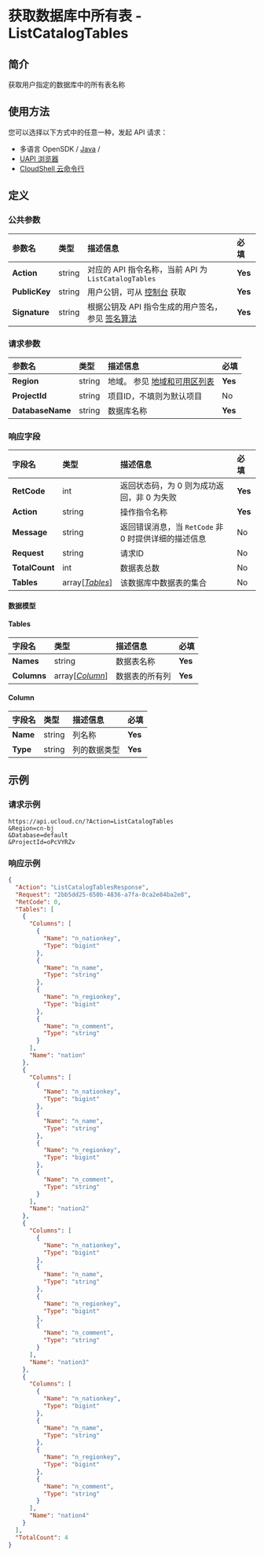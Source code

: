 # 获取数据库中所有表 - ListCatalogTables

## 简介

获取用户指定的数据库中的所有表名称






## 使用方法

您可以选择以下方式中的任意一种，发起 API 请求：
- 多语言 OpenSDK / [Java](https://github.com/ucloud/ucloud-sdk-java) /
- [UAPI 浏览器](https://console.ucloud.cn/uapi/detail?id=ListCatalogTables)
- [CloudShell 云命令行](https://shell.ucloud.cn/)


## 定义

### 公共参数

| 参数名 | 类型 | 描述信息 | 必填 |
|:---|:---|:---|:---|
| **Action**     | string  | 对应的 API 指令名称，当前 API 为 `ListCatalogTables`                        | **Yes** |
| **PublicKey**  | string  | 用户公钥，可从 [控制台](https://console.ucloud.cn/uapi/apikey) 获取                                             | **Yes** |
| **Signature**  | string  | 根据公钥及 API 指令生成的用户签名，参见 [签名算法](api/summary/signature.md)  | **Yes** |

### 请求参数

| 参数名 | 类型 | 描述信息 | 必填 |
|:---|:---|:---|:---|
| **Region** | string | 地域。 参见 [地域和可用区列表](api/summary/regionlist) |**Yes**|
| **ProjectId** | string | 项目ID，不填则为默认项目 |No|
| **DatabaseName** | string | 数据库名称 |**Yes**|

### 响应字段

| 字段名 | 类型 | 描述信息 | 必填 |
|:---|:---|:---|:---|
| **RetCode** | int | 返回状态码，为 0 则为成功返回，非 0 为失败 |**Yes**|
| **Action** | string | 操作指令名称 |**Yes**|
| **Message** | string | 返回错误消息，当 `RetCode` 非 0 时提供详细的描述信息 |No|
| **Request** | string | 请求ID |No|
| **TotalCount** | int | 数据表总数 |No|
| **Tables** | array[[*Tables*](#Tables)] | 该数据库中数据表的集合 |No|

#### 数据模型


#### Tables

| 字段名 | 类型 | 描述信息 | 必填 |
|:---|:---|:---|:---|
| **Names** | string | 数据表名称 |**Yes**|
| **Columns** | array[[*Column*](#Column)] | 数据表的所有列 |**Yes**|

#### Column

| 字段名 | 类型 | 描述信息 | 必填 |
|:---|:---|:---|:---|
| **Name** | string | 列名称 |**Yes**|
| **Type** | string | 列的数据类型 |**Yes**|

## 示例

### 请求示例
    
```
https://api.ucloud.cn/?Action=ListCatalogTables
&Region=cn-bj
&Database=default
&ProjectId=oPcVYRZv
```

### 响应示例
    
```json
{
  "Action": "ListCatalogTablesResponse",
  "Request": "2bb5dd25-650b-4836-a7fa-0ca2e84ba2e8",
  "RetCode": 0,
  "Tables": [
    {
      "Columns": [
        {
          "Name": "n_nationkey",
          "Type": "bigint"
        },
        {
          "Name": "n_name",
          "Type": "string"
        },
        {
          "Name": "n_regionkey",
          "Type": "bigint"
        },
        {
          "Name": "n_comment",
          "Type": "string"
        }
      ],
      "Name": "nation"
    },
    {
      "Columns": [
        {
          "Name": "n_nationkey",
          "Type": "bigint"
        },
        {
          "Name": "n_name",
          "Type": "string"
        },
        {
          "Name": "n_regionkey",
          "Type": "bigint"
        },
        {
          "Name": "n_comment",
          "Type": "string"
        }
      ],
      "Name": "nation2"
    },
    {
      "Columns": [
        {
          "Name": "n_nationkey",
          "Type": "bigint"
        },
        {
          "Name": "n_name",
          "Type": "string"
        },
        {
          "Name": "n_regionkey",
          "Type": "bigint"
        },
        {
          "Name": "n_comment",
          "Type": "string"
        }
      ],
      "Name": "nation3"
    },
    {
      "Columns": [
        {
          "Name": "n_nationkey",
          "Type": "bigint"
        },
        {
          "Name": "n_name",
          "Type": "string"
        },
        {
          "Name": "n_regionkey",
          "Type": "bigint"
        },
        {
          "Name": "n_comment",
          "Type": "string"
        }
      ],
      "Name": "nation4"
    }
  ],
  "TotalCount": 4
}
```





